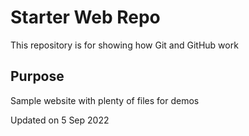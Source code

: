 # Starter Web Repo

This repository is for showing how Git and GitHub work

## Purpose

Sample website with plenty of files for demos

Updated on 5 Sep 2022
